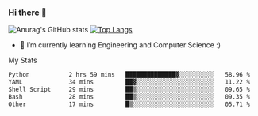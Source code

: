 ### Hi there 👋

![Anurag's GitHub stats](https://github-readme-stats.vercel.app/api?username=MatteoIorio11&show_icons=true&theme=dark) 
[![Top Langs](https://github-readme-stats.vercel.app/api/top-langs/?username=MatteoIorio11&theme=dark)](https://github.com/MatteoIorio11/github-readme-stats)

- 🌱 I’m currently learning Engineering and Computer Science :)

<!--
**MatteoIorio11/MatteoIorio11** is a ✨ _special_ ✨ repository because its `README.md` (this file) appears on your GitHub profile.

Here are some ideas to get you started:

- 🔭 I’m currently working on ...
- 🌱 I’m currently learning ...
- 👯 I’m looking to collaborate on ...
- 🤔 I’m looking for help with ...
- 💬 Ask me about ...
- 📫 How to reach me: ...
- 😄 Pronouns: ...
- ⚡ Fun fact: ...
-->
My Stats
<!--START_SECTION:waka-->

```txt
Python           2 hrs 59 mins   ██████████████▓░░░░░░░░░░   58.96 %
YAML             34 mins         ██▓░░░░░░░░░░░░░░░░░░░░░░   11.22 %
Shell Script     29 mins         ██▒░░░░░░░░░░░░░░░░░░░░░░   09.65 %
Bash             28 mins         ██▒░░░░░░░░░░░░░░░░░░░░░░   09.35 %
Other            17 mins         █▒░░░░░░░░░░░░░░░░░░░░░░░   05.71 %
```

<!--END_SECTION:waka-->
